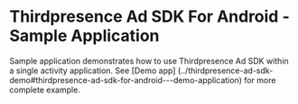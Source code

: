 # Thirdpresence Ad SDK For Android - Sample Application

Sample application demonstrates how to use Thirdpresence Ad SDK within a single activity application. 
See [Demo app] (../thirdpresence-ad-sdk-demo#thirdpresence-ad-sdk-for-android---demo-application) for more complete example.